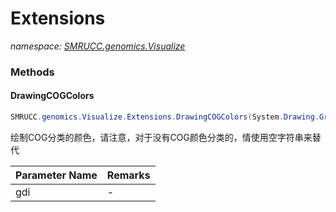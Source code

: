 ﻿# Extensions
_namespace: [SMRUCC.genomics.Visualize](./index.md)_





### Methods

#### DrawingCOGColors
```csharp
SMRUCC.genomics.Visualize.Extensions.DrawingCOGColors(System.Drawing.Graphics@,System.Collections.Generic.Dictionary{System.String,System.Drawing.Brush},System.Drawing.Point,System.Drawing.Font,System.Int32,System.Int32)
```
绘制COG分类的颜色，请注意，对于没有COG颜色分类的，情使用空字符串来替代

|Parameter Name|Remarks|
|--------------|-------|
|gdi|-|



